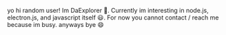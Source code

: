 yo hi random user!
Im DaExplorer 👋.
Currently im interesting in node.js, electron.js, and javascript itself 😃.
For now you cannot contact / reach me because im busy.
anyways bye 😄

<!---
DaExplorerCode/DaExplorerCode is a ✨ special ✨ repository because its `README.md` (this file) appears on your GitHub profile.
You can click the Preview link to take a look at your changes.
--->
